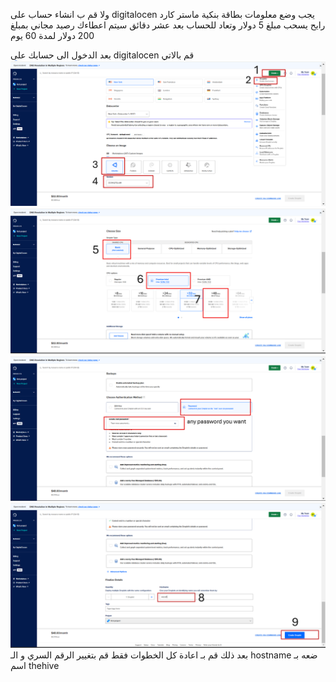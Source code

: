 ولا قم ب انشاء حساب على digitalocen يجب وضع معلومات بطاقة بنكية ماستر كارد رايح يسحب
 مبلغ 5 دولار وتعاد للحساب بعد عشر دقائق سيتم اعطاءك رصيد مجاني بمبلغ 200 دولار لمدة 60 يوم

بعد الدخول الى حسابك على digitalocen قم بالاتي  
![step 1](images/digitalocen1.PNG)
![step 2](images/digitalocen2.PNG)
![step 3](images/digitalocen3.PNG)
![step 4](images/digitalocen4.PNG)
بعد ذلك قم بـ اعادة كل الخطوات فقط قم بتغيير الرقم السري و الـ hostname ضعه بـ اسم thehive

